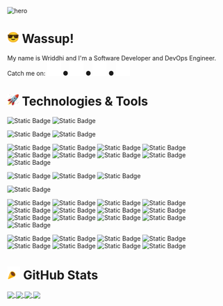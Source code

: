  ![hero](https://github.com/user-attachments/assets/517586ab-b6b6-4c6a-8bde-7c213bf48ac5)

# <img src="public/sunglasses.gif" width="27" height="27" /> Wassup!

My name is Wriddhi and I'm a Software Developer and DevOps Engineer.
<br/>
Catch me on: [![Twitter][1.1]][1] ● [![GitHub][2.2]][2] ● [![LinkedIn][3.3]][3] ● [![Discord][4.4]][4]

# <img src="public/rocket.gif" width="27" height="27" /> Technologies & Tools

![Static Badge](https://img.shields.io/badge/OS-Linux-informational?style=for-the-badge&logo=linux&labelColor=black&color=white)
![Static Badge](https://img.shields.io/badge/OS-MacOS-informational?style=for-the-badge&logo=apple&labelColor=black&color=white)

![Static Badge](https://img.shields.io/badge/Editor-JetBrains_Webstorm-informational?style=for-the-badge&logo=webstorm&labelColor=black&color=white)
![Static Badge](https://img.shields.io/badge/Editor-VSCodium-informational?style=for-the-badge&logo=vscodium&labelColor=black&color=white)

![Static Badge](https://img.shields.io/badge/Code-JavaScript-informational?style=for-the-badge&logo=javascript&labelColor=black&color=white)
![Static Badge](https://img.shields.io/badge/Code-TypeScript-informational?style=for-the-badge&logo=typescript&labelColor=black&color=white)
![Static Badge](https://img.shields.io/badge/Code-Node.js-informational?style=for-the-badge&logo=nodedotjs&labelColor=black&color=white)
![Static Badge](https://img.shields.io/badge/Code-React-informational?style=for-the-badge&logo=react&labelColor=black&color=white)
![Static Badge](https://img.shields.io/badge/Code-Next.js-informational?style=for-the-badge&logo=nextdotjs&labelColor=black&color=white)
![Static Badge](https://img.shields.io/badge/Code-Astro-informational?style=for-the-badge&logo=astro&labelColor=black&color=white)
![Static Badge](https://img.shields.io/badge/Code-Python-informational?style=for-the-badge&logo=python&labelColor=black&color=white)
![Static Badge](https://img.shields.io/badge/Code-FastAPI-informational?style=for-the-badge&logo=fastapi&labelColor=black&color=white)
![Static Badge](https://img.shields.io/badge/Code-Flask-informational?style=for-the-badge&logo=flask&labelColor=black&color=white)

![Static Badge](https://img.shields.io/badge/Test-Jest-informational?style=for-the-badge&logo=jest&logoColor=%23C21325&labelColor=black&color=white)
![Static Badge](https://img.shields.io/badge/Test-React_Testing_Library-informational?style=for-the-badge&logo=testinglibrary&labelColor=black&color=white)
![Static Badge](https://img.shields.io/badge/Test-SonarQube-informational?style=for-the-badge&logo=sonarqube&labelColor=black&color=white)

![Static Badge](https://img.shields.io/badge/Shell-Bash-informational?style=for-the-badge&logo=gnu-bash&labelColor=black&color=white)

![Static Badge](https://img.shields.io/badge/Tools-PostgreSQL-informational?style=for-the-badge&logo=postgresql&labelColor=black&color=white)
![Static Badge](https://img.shields.io/badge/Tools-MongoDB-informational?style=for-the-badge&logo=mongodb&labelColor=black&color=white)
![Static Badge](https://img.shields.io/badge/Tools-MySQL-informational?style=for-the-badge&logo=mysql&labelColor=black&color=white)
![Static Badge](https://img.shields.io/badge/Tools-Docker-informational?style=for-the-badge&logo=docker&labelColor=black&color=white)
![Static Badge](https://img.shields.io/badge/Tools-Kubernetes-informational?style=for-the-badge&logo=kubernetes&labelColor=black&color=white)
![Static Badge](https://img.shields.io/badge/Tools-Webpack-informational?style=for-the-badge&logo=webpack&labelColor=black&color=white)
![Static Badge](https://img.shields.io/badge/Tools-Rollup-informational?style=for-the-badge&logo=rollupdotjs&labelColor=black&color=white)
![Static Badge](https://img.shields.io/badge/Tools-Vite-informational?style=for-the-badge&logo=vite&labelColor=black&color=white)
![Static Badge](https://img.shields.io/badge/Tools-Git-informational?style=for-the-badge&logo=git&labelColor=black&color=white)
![Static Badge](https://img.shields.io/badge/Tools-GitHub-informational?style=for-the-badge&logo=github&labelColor=black&color=white)
![Static Badge](https://img.shields.io/badge/Tools-BitBucket-informational?style=for-the-badge&logo=bitbucket&logoColor=0052CC&labelColor=black&color=white)
![Static Badge](https://img.shields.io/badge/Tools-Jira-informational?style=for-the-badge&logo=jira&logoColor=0052CC&labelColor=black&color=white)
![Static Badge](https://img.shields.io/badge/Tools-Confluence-informational?style=for-the-badge&logo=confluence&logoColor=0052CC&labelColor=black&color=white)

![Static Badge](https://img.shields.io/badge/Cloud-Supabase-informational?style=for-the-badge&logo=supabase&labelColor=black&color=white)
![Static Badge](https://img.shields.io/badge/Cloud-Digital_Ocean-informational?style=for-the-badge&logo=digitalocean&labelColor=black&color=white)
![Static Badge](https://img.shields.io/badge/Cloud-Google_Cloud-informational?style=for-the-badge&logo=googlecloud&labelColor=black&color=white)
![Static Badge](https://img.shields.io/badge/Cloud-Cloudflare-informational?style=for-the-badge&logo=cloudflare&labelColor=black&color=white)
![Static Badge](https://img.shields.io/badge/Cloud-Amazon_Web_Services-informational?style=for-the-badge&logo=amazonwebservices&logoColor=FF9900&labelColor=black&color=white)
![Static Badge](https://img.shields.io/badge/Cloud-Netlify-informational?style=for-the-badge&logo=netlify&labelColor=black&color=white)
![Static Badge](https://img.shields.io/badge/Cloud-Vercel-informational?style=for-the-badge&logo=vercel&labelColor=black&color=white)
![Static Badge](https://img.shields.io/badge/Cloud-Firebase-informational?style=for-the-badge&logo=firebase&logoColor=DD2C00&labelColor=black&color=white)

# <img src="public/party.gif" width="30" height="30" /> GitHub Stats

<a href="https://github.com/wriddhi/wriddhi">
  <img align="center" src="https://github-readme-stats.vercel.app/api/top-langs/?username=wriddhi&title_color=ffffff&text_color=c9cacc&icon_color=2bbc8a&bg_color=1d1f21&langs_count=3" />
</a>

<a href="https://github.com/wriddhi/wriddhi">
  <img align="center" src="https://github-readme-stats.vercel.app/api?username=wriddhi&show_icons=true&line_height=27&count_private=true&title_color=ffffff&text_color=c9cacc&icon_color=2bbc8a&bg_color=1d1f21" />
</a>

<a href="https://github.com/wriddhi/PujoAtlasKol-Web/">
  <img align="center" src="https://github-readme-stats.vercel.app/api/pin/?username=Pujo-Atlas-Kolkata&repo=PujoAtlasKol-Web&title_color=ffffff&text_color=c9cacc&icon_color=2bbc8a&bg_color=1d1f21" />
</a>

<a href="https://github.com/wriddhi/zoid">
  <img align="center" src="https://github-readme-stats.vercel.app/api/pin/?username=wriddhi&repo=zoid&title_color=ffffff&text_color=c9cacc&icon_color=2bbc8a&bg_color=1d1f21" />
</a>

<!-- links to your social media accounts -->

[1]: https://twitter.com/wriddhihazra
[2]: https://github.com/wriddhi
[3]: https://www.linkedin.com/in/wriddhi-hazra/
[4]: https://discord.com/users/464333825137180672

<!-- links to social media icons -->

[1.1]: https://raw.githubusercontent.com/CLorant/readme-social-icons/refs/heads/main/small/light/twitter-x.svg 'Twitter'
[2.2]: https://raw.githubusercontent.com/CLorant/readme-social-icons/refs/heads/main/small/light/github.svg 'GitHub'
[3.3]: https://raw.githubusercontent.com/CLorant/readme-social-icons/refs/heads/main/small/light/linkedin.svg 'LinkedIn'
[4.4]: https://raw.githubusercontent.com/CLorant/readme-social-icons/refs/heads/main/small/light/discord.svg 'Discord'
